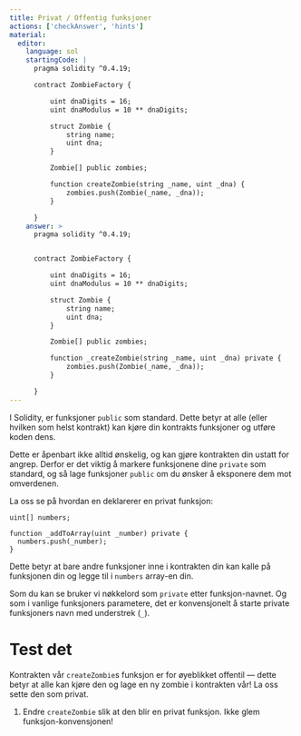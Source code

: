 ```yaml
---
title: Privat / Offentig funksjoner
actions: ['checkAnswer', 'hints']
material:
  editor:
    language: sol
    startingCode: |
      pragma solidity ^0.4.19;

      contract ZombieFactory {

          uint dnaDigits = 16;
          uint dnaModulus = 10 ** dnaDigits;

          struct Zombie {
              string name;
              uint dna;
          }

          Zombie[] public zombies;

          function createZombie(string _name, uint _dna) {
              zombies.push(Zombie(_name, _dna));
          }

      }
    answer: >
      pragma solidity ^0.4.19;


      contract ZombieFactory {

          uint dnaDigits = 16;
          uint dnaModulus = 10 ** dnaDigits;

          struct Zombie {
              string name;
              uint dna;
          }

          Zombie[] public zombies;

          function _createZombie(string _name, uint _dna) private {
              zombies.push(Zombie(_name, _dna));
          }

      }
---
```


I Solidity, er funksjoner `public` som standard. Dette betyr at alle (eller hvilken som helst kontrakt) kan kjøre din kontrakts funksjoner og utføre koden dens.

Dette er åpenbart ikke alltid  ønskelig, og kan gjøre kontrakten din ustatt for angrep. Derfor er det viktig å markere funksjonene dine `private` som standard, og så lage funksjoner `public` om du ønsker å eksponere dem mot omverdenen.

La oss se på hvordan en deklarerer en  privat funksjon:

```
uint[] numbers;

function _addToArray(uint _number) private {
  numbers.push(_number);
}
```

Dette betyr at bare andre funksjoner inne i kontrakten din kan kalle på funksjonen din og legge til i `numbers` array-en din.

Som du kan se bruker vi nøkkelord som `private` etter funksjon-navnet. Og som i vanlige funksjoners parametere, det er konvensjonelt å starte private funksjoners navn med understrek (`_`).

# Test det

Kontrakten vår `createZombie`s funksjon er for øyeblikket offentil — dette betyr at alle kan kjøre den og lage en ny zombie i kontrakten vår! La oss sette den som privat.

1. Endre `createZombie` slik at den blir en privat funksjon. Ikke glem funksjon-konvensjonen!
